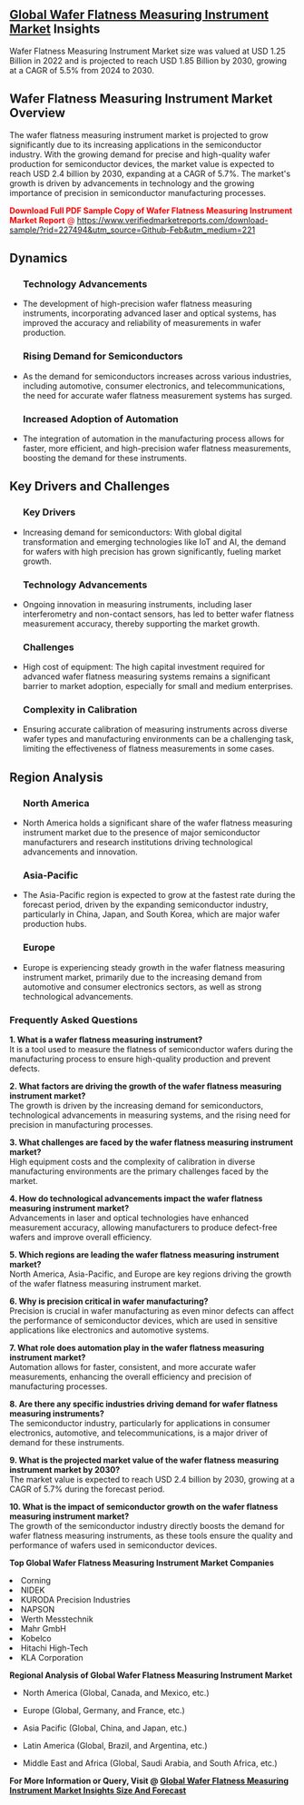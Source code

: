 <h2><a href="https://www.verifiedmarketreports.com/download-sample/?rid=227494&amp;utm_source=Github&amp;utm_medium=221" target="_blank">Global Wafer Flatness Measuring Instrument Market</a> Insights</h2><p>Wafer Flatness Measuring Instrument Market size was valued at USD 1.25 Billion in 2022 and is projected to reach USD 1.85 Billion by 2030, growing at a CAGR of 5.5% from 2024 to 2030.</p><p><h2>Wafer Flatness Measuring Instrument Market Overview</h2> <p>The wafer flatness measuring instrument market is projected to grow significantly due to its increasing applications in the semiconductor industry. With the growing demand for precise and high-quality wafer production for semiconductor devices, the market value is expected to reach USD 2.4 billion by 2030, expanding at a CAGR of 5.7%. The market's growth is driven by advancements in technology and the growing importance of precision in semiconductor manufacturing processes.</p> <p><p><span class=""><span style="color: #ff0000;"><strong>Download Full PDF Sample Copy of Wafer Flatness Measuring Instrument Market Report</strong> @ </span><a href="https://www.verifiedmarketreports.com/download-sample/?rid=227494&amp;utm_source=Github-Feb&amp;utm_medium=221" target="_blank">https://www.verifiedmarketreports.com/download-sample/?rid=227494&amp;utm_source=Github-Feb&amp;utm_medium=221</a></span></p></p> <h2>Dynamics</h2> <ul> <h3>Technology Advancements</h3> <li>The development of high-precision wafer flatness measuring instruments, incorporating advanced laser and optical systems, has improved the accuracy and reliability of measurements in wafer production.</li> <h3>Rising Demand for Semiconductors</h3> <li>As the demand for semiconductors increases across various industries, including automotive, consumer electronics, and telecommunications, the need for accurate wafer flatness measurement systems has surged.</li> <h3>Increased Adoption of Automation</h3> <li>The integration of automation in the manufacturing process allows for faster, more efficient, and high-precision wafer flatness measurements, boosting the demand for these instruments.</li> </ul> <h2>Key Drivers and Challenges</h2> <ul> <h3>Key Drivers</h3> <li>Increasing demand for semiconductors: With global digital transformation and emerging technologies like IoT and AI, the demand for wafers with high precision has grown significantly, fueling market growth.</li> <h3>Technology Advancements</h3> <li>Ongoing innovation in measuring instruments, including laser interferometry and non-contact sensors, has led to better wafer flatness measurement accuracy, thereby supporting the market growth.</li> <h3>Challenges</h3> <li>High cost of equipment: The high capital investment required for advanced wafer flatness measuring systems remains a significant barrier to market adoption, especially for small and medium enterprises.</li> <h3>Complexity in Calibration</h3> <li>Ensuring accurate calibration of measuring instruments across diverse wafer types and manufacturing environments can be a challenging task, limiting the effectiveness of flatness measurements in some cases.</li> </ul> <h2>Region Analysis</h2> <ul> <h3>North America</h3> <li>North America holds a significant share of the wafer flatness measuring instrument market due to the presence of major semiconductor manufacturers and research institutions driving technological advancements and innovation.</li> <h3>Asia-Pacific</h3> <li>The Asia-Pacific region is expected to grow at the fastest rate during the forecast period, driven by the expanding semiconductor industry, particularly in China, Japan, and South Korea, which are major wafer production hubs.</li> <h3>Europe</h3> <li>Europe is experiencing steady growth in the wafer flatness measuring instrument market, primarily due to the increasing demand from automotive and consumer electronics sectors, as well as strong technological advancements.</li> </ul> <h3>Frequently Asked Questions</h3> <p><strong>1. What is a wafer flatness measuring instrument?</strong><br>It is a tool used to measure the flatness of semiconductor wafers during the manufacturing process to ensure high-quality production and prevent defects.</p> <p><strong>2. What factors are driving the growth of the wafer flatness measuring instrument market?</strong><br>The growth is driven by the increasing demand for semiconductors, technological advancements in measuring systems, and the rising need for precision in manufacturing processes.</p> <p><strong>3. What challenges are faced by the wafer flatness measuring instrument market?</strong><br>High equipment costs and the complexity of calibration in diverse manufacturing environments are the primary challenges faced by the market.</p> <p><strong>4. How do technological advancements impact the wafer flatness measuring instrument market?</strong><br>Advancements in laser and optical technologies have enhanced measurement accuracy, allowing manufacturers to produce defect-free wafers and improve overall efficiency.</p> <p><strong>5. Which regions are leading the wafer flatness measuring instrument market?</strong><br>North America, Asia-Pacific, and Europe are key regions driving the growth of the wafer flatness measuring instrument market.</p> <p><strong>6. Why is precision critical in wafer manufacturing?</strong><br>Precision is crucial in wafer manufacturing as even minor defects can affect the performance of semiconductor devices, which are used in sensitive applications like electronics and automotive systems.</p> <p><strong>7. What role does automation play in the wafer flatness measuring instrument market?</strong><br>Automation allows for faster, consistent, and more accurate wafer measurements, enhancing the overall efficiency and precision of manufacturing processes.</p> <p><strong>8. Are there any specific industries driving demand for wafer flatness measuring instruments?</strong><br>The semiconductor industry, particularly for applications in consumer electronics, automotive, and telecommunications, is a major driver of demand for these instruments.</p> <p><strong>9. What is the projected market value of the wafer flatness measuring instrument market by 2030?</strong><br>The market value is expected to reach USD 2.4 billion by 2030, growing at a CAGR of 5.7% during the forecast period.</p> <p><strong>10. What is the impact of semiconductor growth on the wafer flatness measuring instrument market?</strong><br>The growth of the semiconductor industry directly boosts the demand for wafer flatness measuring instruments, as these tools ensure the quality and performance of wafers used in semiconductor devices.</p> </p><p><strong>Top Global Wafer Flatness Measuring Instrument Market Companies</strong></p><div data-test-id=""><p><li>Corning</li><li> NIDEK</li><li> KURODA Precision Industries</li><li> NAPSON</li><li> Werth Messtechnik</li><li> Mahr GmbH</li><li> Kobelco</li><li> Hitachi High-Tech</li><li> KLA Corporation</li></p><div><strong>Regional Analysis of&nbsp;Global Wafer Flatness Measuring Instrument Market</strong></div><ul><li dir="ltr"><p dir="ltr">North America&nbsp;(Global, Canada, and Mexico, etc.)</p></li><li dir="ltr"><p dir="ltr">Europe (Global, Germany, and France, etc.)</p></li><li dir="ltr"><p dir="ltr">Asia Pacific&nbsp;(Global, China, and Japan, etc.)</p></li><li dir="ltr"><p dir="ltr">Latin America&nbsp;(Global, Brazil, and Argentina, etc.)</p></li><li dir="ltr">Middle East and Africa&nbsp;(Global, Saudi Arabia, and South Africa, etc.)</li></ul><p><strong>For More Information or Query, Visit @&nbsp;</strong><strong><a href="https://www.verifiedmarketreports.com/product/wafer-flatness-measuring-instrument-market/?utm_source=Github&amp;utm_medium=221" target="_blank">Global Wafer Flatness Measuring Instrument Market Insights Size And Forecast</a></strong></p></div>
